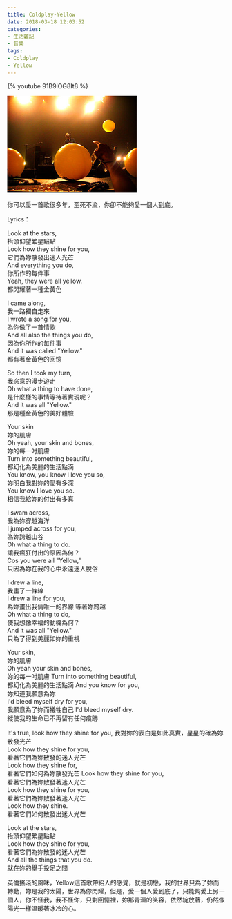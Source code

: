 ```yaml
---
title: Coldplay-Yellow
date: 2018-03-18 12:03:52
categories:
- 生活雜記
- 音樂
tags: 
- Coldplay
- Yellow
---
```

{% youtube 91B9lOG8It8 %}

![](/img/Life/music/Coldplay_Yellow.jpg)

你可以愛一首歌很多年，至死不渝，你卻不能夠愛一個人到底。

Lyrics：

Look at the stars,	
抬頭仰望繁星點點		
Look how they shine for you,	
它們為妳散發出迷人光芒		
And everything you do,	
你所作的每件事		
Yeah, they were all yellow.		
都閃耀著一種金黃色		
	
I came along,	
我一路獨自走來		
I wrote a song for you,		
為你做了一首情歌			
And all also the things you do,		
因為你所作的每件事	
And it was called "Yellow."		
都有著金黃色的回憶	

So then I took my turn,		
我恣意的漫步遊走	
Oh what a thing to have done,	
是什麼樣的事情等待著實現呢？	
And it was all "Yellow."	
那是種金黃色的美好體驗	

Your skin	
妳的肌膚	
Oh yeah, your skin and bones,		
妳的每一吋肌膚		
Turn into something beautiful,		
都幻化為美麗的生活點滴		
You know, you know I love you so,		
妳明白我對妳的愛有多深		
You know I love you so.		
相信我給妳的付出有多真	

I swam across,			
我為妳穿越海洋		
I jumped across for you,		
為妳跨越山谷	
Oh what a thing to do.		
讓我瘋狂付出的原因為何？	
Cos you were all "Yellow,"	
只因為妳在我的心中永遠迷人脫俗	

I drew a line,	
我畫了一條線	
I drew a line for you,	
為妳畫出我倆唯一的界線 等著妳跨越		
Oh what a thing to do,	
使我想像幸福的動機為何？	
And it was all "Yellow."	
只為了得到美麗如妳的重視	

Your skin,	
妳的肌膚	
Oh yeah your skin and bones,	
妳的每一吋肌膚	
Turn into something beautiful,	
都幻化為美麗的生活點滴	
And you know for you,	
妳知道我願意為妳	
I'd bleed myself dry for you,		
我願意為了妳而犧牲自己	
I'd bleed myself dry.	
縱使我的生命已不再留有任何痕跡	

It's true, look how they shine for you,	
我對妳的表白是如此真實，星星的確為妳散發光芒	
Look how they shine for you,	
看著它們為妳散發的迷人光芒	
Look how they shine for,	
看著它們如何為妳散發光芒
Look how they shine for you,		
看著它們為妳散發著迷人光芒	
Look how they shine for you,	
看著它們為妳散發著迷人光芒	
Look how they shine.		
看著它們如何散發出迷人光芒	

Look at the stars,	
抬頭仰望繁星點點	
Look how they shine for you,	
看著它們為妳散發的迷人光芒	
And all the things that you do.		
就在妳的舉手投足之間

英倫搖滾的風味，Yellow這首歌帶給人的感覺，就是初戀，我的世界只為了妳而轉動，妳是我的太陽，世界為你閃耀，但是，愛一個人愛到底了，只能夠愛上另一個人，你不怪我，我不怪你，只剩回憶裡，妳那青澀的笑容，依然綻放著，仍然像陽光一樣溫暖著冰冷的心。